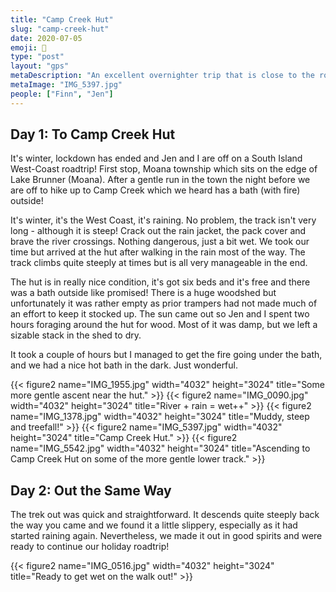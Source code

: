 ```yaml
---
title: "Camp Creek Hut"
slug: "camp-creek-hut"
date: 2020-07-05
emoji: 🥾
type: "post"
layout: "gps"
metaDescription: "An excellent overnighter trip that is close to the road-end. The hut is in good condition and has a bath with a fire outside!"
metaImage: "IMG_5397.jpg"
people: ["Finn", "Jen"]
---
```


## Day 1: To Camp Creek Hut

It's winter, lockdown has ended and Jen and I are off on a South Island West-Coast roadtrip! First stop, Moana township which sits on the edge of Lake Brunner (Moana). After a gentle run in the town the night before we are off to hike up to Camp Creek which we heard has a bath (with fire) outside!

It's winter, it's the West Coast, it's raining. No problem, the track isn't very long - although it is steep! Crack out the rain jacket, the pack cover and brave the river crossings. Nothing dangerous, just a bit wet. We took our time but arrived at the hut after walking in the rain most of the way. The track climbs quite steeply at times but is all very manageable in the end.

The hut is in really nice condition, it's got six beds and it's free and there was a bath outside like promised! There is a huge woodshed but unfortunately it was rather empty as prior trampers had not made much of an effort to keep it stocked up. The sun came out so Jen and I spent two hours foraging around the hut for wood. Most of it was damp, but we left a sizable stack in the shed to dry.

It took a couple of hours but I managed to get the fire going under the bath, and we had a nice hot bath in the dark. Just wonderful.

{{< figure2 name="IMG_1955.jpg" width="4032" height="3024" title="Some more gentle ascent near the hut." >}}
{{< figure2 name="IMG_0090.jpg" width="4032" height="3024" title="River + rain = wet++" >}}
{{< figure2 name="IMG_1378.jpg" width="4032" height="3024" title="Muddy, steep and treefall!" >}}
{{< figure2 name="IMG_5397.jpg" width="4032" height="3024" title="Camp Creek Hut." >}}
{{< figure2 name="IMG_5542.jpg" width="4032" height="3024" title="Ascending to Camp Creek Hut on some of the more gentle lower track." >}}


## Day 2: Out the Same Way

The trek out was quick and straightforward. It descends quite steeply back the way you came and we found it a little slippery, especially as it had started raining again. Nevertheless, we made it out in good spirits and were ready to continue our holiday roadtrip!

{{< figure2 name="IMG_0516.jpg" width="4032" height="3024" title="Ready to get wet on the walk out!" >}}
